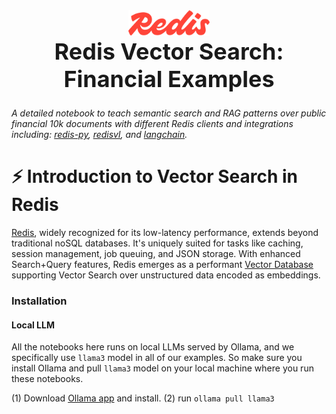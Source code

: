 
<div align="center">
    <div><img src="assets/redis_logo.svg" style="width: 130px"> </div>
    <div style="display: inline-block; text-align: center; margin-bottom: 10px;">
        <span style="font-size: 36px;"><b>Redis Vector Search: Financial Examples</b></span>
        <br />
    </div>
    <br />
</div>



*A detailed notebook to teach semantic search and RAG patterns over public financial 10k documents with different Redis clients and integrations including: [redis-py](https://redis-py.readthedocs.io/en/stable/index.html), [redisvl](https://redisvl.com), and [langchain](https://python.langchain.com/docs/integrations/vectorstores/redis).*

# ⚡ Introduction to Vector Search in Redis
[Redis](https://redis.com), widely recognized for its low-latency performance, extends beyond traditional noSQL databases. It's uniquely suited for tasks like caching, session management, job queuing, and JSON storage. With enhanced Search+Query features, Redis emerges as a performant [Vector Database](https://redis.com/solutions/use-cases/vector-database) supporting Vector Search over unstructured data encoded as embeddings.

### Installation

#### Local LLM
All the notebooks here runs on local LLMs served by Ollama, and we specifically use `llama3` model in all of our examples. 
So make sure you install Ollama and pull `llama3` model on your local machine where you run these notebooks.

(1) Download [Ollama app](https://ollama.ai/) and install.
(2) run `ollama pull llama3`






